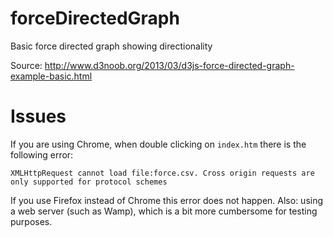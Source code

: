 # forceDirectedGraph

Basic force directed graph showing directionality

Source: http://www.d3noob.org/2013/03/d3js-force-directed-graph-example-basic.html

# Issues

If you are using Chrome, when double clicking on `index.htm` there is the following error:

`XMLHttpRequest cannot load file:force.csv. Cross origin requests are only supported for protocol schemes`

If you use Firefox instead of Chrome this error does not happen. Also: using a web server (such as Wamp), which is a bit more cumbersome for testing purposes.